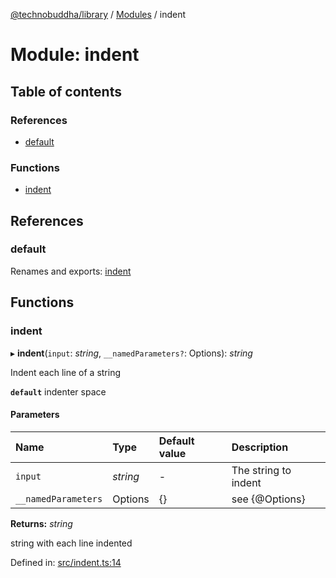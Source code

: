 [@technobuddha/library](../../README.md) / [Modules](../Modules.md) / indent

# Module: indent

## Table of contents

### References

- [default](indent.md#default)

### Functions

- [indent](indent.md#indent)

## References

### default

Renames and exports: [indent](indent.md#indent)

## Functions

### indent

▸ **indent**(`input`: *string*, `__namedParameters?`: Options): *string*

Indent each line of a string

**`default`** indenter space

#### Parameters

| Name | Type | Default value | Description |
| :------ | :------ | :------ | :------ |
| `input` | *string* | - | The string to indent |
| `__namedParameters` | Options | {} | see {@Options} |

**Returns:** *string*

string with each line indented

Defined in: [src/indent.ts:14](https://github.com/technobuddha/hill.software/blob/65b5e5d/packages/library/src/indent.ts#L14)
